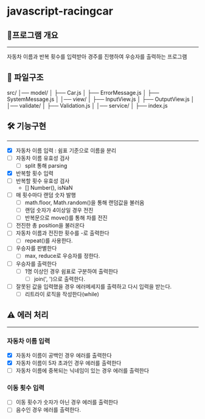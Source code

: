 # javascript-racingcar

## 📍프로그램 개요

---

자동차 이름과 반복 횟수를 입력받아 경주를 진행하여 우승자를 출력하는 프로그램

## 📁 파일구조

src/
│── model/
│ ├── Car.js
│ ├── ErrorMessage.js
│ ├── SystemMessage.js
│
│── view/
│ ├── InputView.js
│ ├── OutputView.js
│
│── validate/
│ ├── Validation.js
│
│── service/
│
├── index.js

## 🛠️ 기능구현

---

- [x] 자동차 이름 입력 : 쉼표 기준으로 이름을 분리
- [ ] 자동차 이름 유효성 검사
  - [ ] split 통해 parsing
- [x] 반복할 횟수 입력
- [ ] 반복할 횟수 유효성 검사
  - [] Number(), isNaN
- [ ] 매 횟수마다 랜덤 숫자 발행
  - [ ] math.floor, Math.random()을 통해 랜덤값을 불러옴
  - [ ] 랜덤 숫자가 4이상일 경우 전진
  - [ ] 반복문으로 move()를 통해 차를 전진
- [ ] 전진한 총 position을 불러온다
- [ ] 자동차 이름과 전진한 횟수를 -로 출력한다
  - [ ] repeat()를 사용한다.
- [ ] 우승자를 판별한다
  - [ ] max, reduce로 우승자를 정한다.
- [ ] 우승자를 출력한다
  - [ ] 1명 이상인 경우 쉼표로 구분하여 출력한다
    - [ ] join(', ')으로 출력한다.
- [ ] 잘못된 값을 입력했을 경우 에러메세지를 출력하고 다시 입력을 받는다.
  - [ ] 리트라이 로직을 작성한다(while)

## ⚠️ 에러 처리

---

### 자동차 이름 입력

- [x] 자동차 이름이 공백인 경우 에러를 출력한다
- [x] 자동차 이름이 5자 초과인 경우 에러를 출력한다
- [ ] 자동차 이름에 중복되는 닉네임이 있는 경우 에러를 출력한다

### 이동 횟수 입력

- [ ] 이동 횟수가 숫자가 아닌 경우 에러를 출력한다
- [ ] 음수인 경우 에러를 출력한다.
